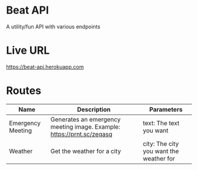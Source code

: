 # Beat API

A utility/fun API with various endpoints

# Live URL

https://beat-api.herokuapp.com

# Routes

| Name              | Description                                                           | Parameters                              |
| ----------------- | --------------------------------------------------------------------- | --------------------------------------- |
| Emergency Meeting | Generates an emergency meeting image. Example: https://prnt.sc/zeqasq | text: The text you want                 |
| Weather           | Get the weather for a city                                            | city: The city you want the weather for |
